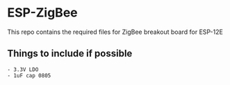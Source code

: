 # ESP-ZigBee
This repo contains the required files for ZigBee breakout board for ESP-12E

## Things to include if possible
	- 3.3V LDO
	- 1uF cap 0805